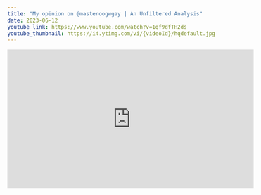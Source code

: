 ```yaml
---
title: "My opinion on @masteroogwgay | An Unfiltered Analysis"
date: 2023-06-12
youtube_link: https://www.youtube.com/watch?v=1qf9dfTH2ds
youtube_thumbnail: https://i4.ytimg.com/vi/{videoId}/hqdefault.jpg
---
```

<iframe width="560" height="315" src="https://www.youtube.com/embed/1qf9dfTH2ds" title="My opinion on @masteroogwgay | An Unfiltered Analysis" frameborder="0" allow="accelerometer; autoplay; clipboard-write; encrypted-media; gyroscope; picture-in-picture; web-share" allowfullscreen></iframe>
